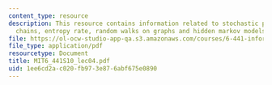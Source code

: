 ```yaml
---
content_type: resource
description: This resource contains information related to stochastic processes, markov
  chains, entropy rate, random walks on graphs and hidden markov models.
file: https://ol-ocw-studio-app-qa.s3.amazonaws.com/courses/6-441-information-theory-spring-2010/1ee6cd2ac020fb973e876abf675e0890_MIT6_441S10_lec04.pdf
file_type: application/pdf
resourcetype: Document
title: MIT6_441S10_lec04.pdf
uid: 1ee6cd2a-c020-fb97-3e87-6abf675e0890
---
```

